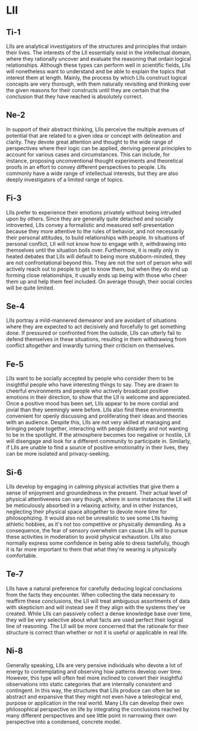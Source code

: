 # LII

## Ti-1

LIIs are analytical investigators of the structures and principles that ordain their lives. The interests of the LII essentially exist in the intellectual domain, where they rationally uncover and evaluate the reasoning that ordain logical relationships. Although these types can perform well in scientific fields, LIIs will nonetheless want to understand and be able to explain the topics that interest them at length. Mainly, the process by which LIIs construct logical concepts are very thorough, with them naturally revisiting and thinking over the given reasons for their constructs until they are certain that the conclusion that they have reached is absolutely correct.

## Ne-2

In support of their abstract thinking, LIIs perceive the multiple avenues of potential that are related to a given idea or concept with delineation and clarity. They devote great attention and thought to the wide range of perspectives where their logic can be applied, deriving general principles to account for various cases and circumstances. This can include, for instance, proposing unconventional thought experiments and theoretical proofs in an effort to convey different perspectives to people. LIIs commonly have a wide range of intellectual interests, but they are also deeply investigators of a limited range of topics.

## Fi-3

LIIs prefer to experience their emotions privately without being intruded upon by others. Since they are generally quite detached and socially introverted, LIIs convey a formalistic and measured self-presentation because they more attentive to the rules of behavior, and not necessarily their personal attitudes, to build relationships with people. In situations of personal conflict, LII will not know how to engage with it, withdrawing into themselves until the situation boils over. Furthermore, it is really only in heated debates that LIIs will default to being more stubborn-minded, they are not confrontational beyond this. They are not the sort of person who will actively reach out to people to get to know them, but when they do end up forming close relationships, it usually ends up being with those who cheer them up and help them feel included. On average though, their social circles will be quite limited. 

## Se-4

LIIs portray a mild-mannered demeanor and are avoidant of situations where they are expected to act decisively and forcefully to get something done. If pressured or confronted from the outside, LIIs can utterly fail to defend themselves in these situations, resulting in them withdrawing from conflict altogether and inwardly turning their criticism on themselves.

## Fe-5

LIIs want to be socially accepted by people who consider them to be insightful people who have interesting things to say. They are drawn to cheerful environments and people who actively broadcast positive emotions in their direction, to show that the LII is welcome and appreciated. Once a positive mood has been set, LIIs appear to be more cordial and jovial than they seemingly were before. LIIs also find these environments convenient for openly discussing and proliferating their ideas and theories with an audience. Despite this, LIIs are not very skilled at managing and bringing people together, interacting with people distantly and not wanting to be in the spotlight. If the atmosphere becomes too negative or hostile, LII will disengage and look for a different community to participate in. Similarly, if LIIs are unable to find a source of positive emotionality in their lives, they can be more isolated and privacy-seeking.

## Si-6

LIIs develop by engaging in calming physical activities that give them a sense of enjoyment and groundedness in the present. Their actual level of physical attentiveness can vary though, where in some instances the LII will be meticulously absorbed in a relaxing activity, and in other instances, neglecting their physical space altogether to devote more time for philosophizing. It would also not be unrealistic to see some LIIs having athletic hobbies, as it's not too competitive or physically demanding. As a consequence, the fear of sensory overwhelm can cause LIIs will to pursue these activities in moderation to avoid physical exhaustion. LIIs also normally express some confidence in being able to dress tastefully, though it is far more important to them that what they're wearing is physically comfortable.

## Te-7

LIIs have a natural preference for carefully deducing logical conclusions from the facts they encounter. When collecting the data necessary to reaffirm these conclusions, the LII will treat ambiguous assortments of data with skepticism and will instead see if they align with the systems they've created. While LIIs can passively collect a dense knowledge base over time, they will be very selective about what facts are used perfect their logical line of reasoning. The LII will be more concerned that the rationale for their structure is correct than whether or not it is useful or applicable in real life.

## Ni-8

Generally speaking, LIIs are very pensive individuals who devote a lot of energy to contemplating and observing how patterns develop over time. However, this type will often feel more inclined to convert their insightful observations into static categories that are internally consistent and contingent. In this way, the structures that LIIs produce can often be so abstract and expansive that they might not even have a teleological end, purpose or application in the real world. Many LIIs can develop their own philosophical perspective on life by integrating the conclusions reached by many different perspectives and see little point in narrowing their own perspective into a condensed, concrete model.

